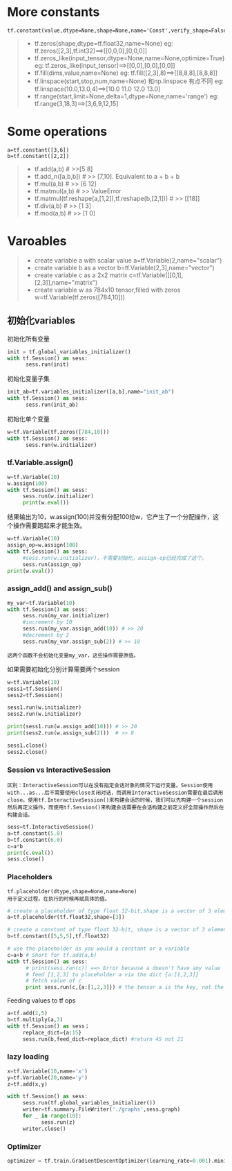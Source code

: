 # More constants
    tf.constant(value,dtype=None,shape=None,name='Const',verify_shape=False)
> * tf.zeros(shape,dtype=tf.float32,name=None)
eg:    tf.zeros([2,3],tf.int32)==>[[0,0,0],[0,0,0]]
> * tf.zeros_like(input_tensor,dtype=None,name=None,optimize=True)
eg:    tf.zeros_like(input_tensor)==>[[0,0],[0,0],[0,0]]
> * tf.fill(dims,value,name=None)
eg:    tf.fill([2,3],8)==>[[8,8,8],[8,8,8]]
> * tf.linspace(start,stop,num,name=None) 和np.linspace 有点不同
eg:    tf.linspace(10.0,13.0,4)==>[10.0 11.0 12.0 13.0]
> * tf.range(start,limit=None,delta=1,dtype=None,name='range')
eg:    tf.range(3,18,3)==>[3,6,9,12,15]

# Some operations
```
a=tf.constant([3,6])
b=tf.constant([2,2])
```
> * tf.add(a,b) # >>[5 8]
> * tf.add_n([a,b,b]) # >> [7,10]. Equivalent to a + b + b
> * tf.mul(a,b) # >> [6 12] 
> * tf.matmul(a,b) # >> ValueError
> * tf.matmul(tf.reshape(a,[1,2]),tf.reshape(b,[2,1])) # >> [[18]]
> * tf.div(a,b) # >> [1 3]
> * tf.mod(a,b) # >> [1 0]

# Varoables
> * create variable a with scalar value
a=tf.Variable(2,name="scalar")
> * create variable b as a vector
b=tf.Variable(2,3],name="vector")
> * create variable c as a 2x2 matrix
c=tf.Variable([[0,1],[2,3]],name="matrix")
> * create variable w as 784x10 tensor,filled with zeros
w=tf.Variable(tf.zeros([784,10]))

## 初始化variables
初始化所有变量
```python
init = tf.global_variables_initializer()
with tf.Session() as sess:
      sess.run(init)
```
初始化变量子集
```python
init_ab=tf.variables_initializer([a,b],name="init_ab")
with tf.Session() as sess:
      sess.run(init_ab)
```
初始化单个变量
```python
w=tf.Variable(tf.zeros([784,10]))
with tf.Session() as sess:
      sess.run(w.initializer)
```
### tf.Variable.assign()
```python
w=tf.Variable(10)
w.assign(100)
with tf.Session() as sess:
     sess.run(w.initializer)
     print(w.eval())
```
结果输出为10，w.assign(100)并没有分配100给w，它产生了一个分配操作，这个操作需要跑起来才能生效。
```python
w=tf.Variable(10)
assign_op=w.assign(100)
with tf.Session() as sess:
     #sess.run(w.initializer)，不需要初始化，assign-op已经完成了这个。
     sess.run(assign_op)
print(w.eval())
```
### assign_add() and assign_sub()
```python
my_var=tf.Variable(10)
with tf.Session() as sess:
     sess.run(my_var.initializer)
     #increment by 10
     sess.run(my_var.assign_add(10)) # >> 20
     #decrement by 2
     sess.run(my_var.assign_sub(2)) # >> 18
```
    这两个函数不会初始化变量my_var，这些操作需要原值。
如果需要初始化分别计算需要两个session
```python
w=tf.Variable(10)
sess1=tf.Session()
sess2=tf.Session()

sess1.run(w.initializer)
sess2.run(w.initializer)

print(sess1.run(w.assign_add(10))) # >> 20
print(sess2.run(w.assign_sub(2)))  # >> 8

sess1.close()
sess2.close()
```
### Session vs InteractiveSession
    区别：InteractiveSession可以在没有指定会话对象的情况下运行变量。Session使用with...as...后不需要使用close关闭对话，而调用InteractiveSession需要在最后调用close。使用tf.InteractiveSession()来构建会话的时候，我们可以先构建一个session然后再定义操作，而使用tf.Session()来构建会话需要在会话构建之前定义好全部操作然后在构建会话。
```python
sess=tf.InteractiveSession()
a=tf.constant(5.0)
b=tf.constant(6.0)
c=a*b
print(c.eval())
sess.close()
```
### Placeholders
    tf.placeholder(dtype,shape=None,name=None)
    用于定义过程，在执行的时候再赋具体的值。
```python
# create a placeholder of type float 32-bit,shape is a vector of 3 elements
a=tf.placeholder(tf.float32,shape=[3])

# create a constant of type float 32-bit, shape is a vector of 3 elements
b=tf.constant([5,5,5],tf.float32)

# use the placeholder as you would a constant or a variable
c=a+b # Short for tf.add(a,b)
with tf.Session() as sess:
      # print(sess.run(c)) ==> Error because a doesn't have any value
      # feed [1,2,3] to placeholder a via the dict {a:[1,2,3]}
      # fetch value of c
      print sess.run(c,{a:[1,2,3]}) # the tensor a is the key, not the string 'a'
```
Feeding values to tf ops
```python
a=tf.add(2,5)
b=tf.multiply(a,3)
with tf.Session() as sess；
     replace_dict={a:15}
     sess.run(b,feed_dict=replace_dict) #return 45 not 21
```
### lazy loading
```python
x=tf.Variable(10,name='x')
y=tf.Variable(20,name='y')
z=tf.add(x,y)

with tf.Session() as sess:
     sess.run(tf.global_variables_initializer())
     writer=tf.summary.FileWriter('./graphs',sess.graph)
     for _ in range(10):
           sess.run(z)
     writer.close()
```

### Optimizer
```python
optimizer = tf.train.GradientDescentOptimizer(learning_rate=0.001).minimize(loss)
